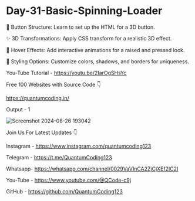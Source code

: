 # Day-31-Basic-Spinning-Loader

🔧 Button Structure: Learn to set up the HTML for a 3D button.

✨ 3D Transformations: Apply CSS transform for a realistic 3D effect.

🎨 Hover Effects: Add interactive animations for a raised and pressed look.

🌈 Styling Options: Customize colors, shadows, and borders for uniqueness.

You-Tube Tutorial - https://youtu.be/2IarOgSHsYc

Free 100 Websites with Source Code 👇

https://quantumcoding.in/

Output - 1

![Screenshot 2024-08-26 193042](https://github.com/user-attachments/assets/03c6d048-abae-41f0-b3f9-160981ff68b9)


Join Us For Latest Updates 👇

Instagram - https://www.instagram.com/quantumcoding123

Telegram - https://t.me/QuantumCoding123

Whatsapp- https://whatsapp.com/channel/0029VaVInCA2ZjCjXEf2IC2I

You-Tube - https://www.youtube.com/@QCode-c9j

GitHub - https://github.com/QuantumCoding123
